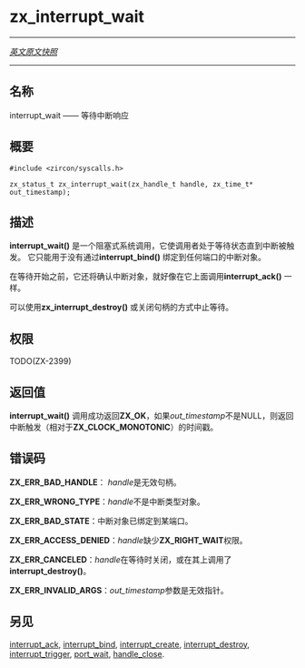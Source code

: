 # zx_interrupt_wait
---

[*英文原文快照*](https://github.com/fuchsia-mirror/zircon/blob/fd7c237ca14f48dd4f1d7a0a7c3d2d3d304dbb47/docs/syscalls/interrupt_wait.md)

---
<!-- ## NAME -->
## 名称

<!-- interrupt_wait - wait for an interrupt -->
interrupt_wait —— 等待中断响应

<!-- ## SYNOPSIS -->
## 概要

```
#include <zircon/syscalls.h>

zx_status_t zx_interrupt_wait(zx_handle_t handle, zx_time_t* out_timestamp);
```

<!-- ## DESCRIPTION -->
## 描述

<!-- **interrupt_wait**() is a blocking syscall which causes the caller to
wait until an interrupt is triggered.  It can only be used on interrupt
objects that have not been bound to a port with **interrupt_bind**() -->
**interrupt_wait()** 是一个阻塞式系统调用，它使调用者处于等待状态直到中断被触发。
它只能用于没有通过**interrupt_bind()** 绑定到任何端口的中断对象。

<!-- It also, before the waiting begins, will acknowledge the interrupt object,
as if **zx_interrupt_ack**() were called on it. -->
在等待开始之前，它还将确认中断对象，就好像在它上面调用**interrupt_ack()** 一样。

<!-- The wait may be aborted with **zx_interrupt_destroy**() or by closing the handle. -->
可以使用**zx_interrupt_destroy()** 或关闭句柄的方式中止等待。

<!-- ## RIGHTS -->
## 权限

TODO(ZX-2399)

<!-- ## RETURN VALUE -->
## 返回值
<!-- 
**interrupt_wait**() returns **ZX_OK** on success, and *out_timestamp*, if
non-NULL, returns the timestamp of when the interrupt was triggered (relative
to **ZX_CLOCK_MONOTONIC**) -->
**interrupt_wait()** 调用成功返回**ZX_OK**，如果*out_timestamp*不是NULL，则返回中断触发（相对于**ZX_CLOCK_MONOTONIC**）的时间戳。

<!-- ## ERRORS -->
## 错误码

<!-- **ZX_ERR_BAD_HANDLE** *handle* is an invalid handle. -->
**ZX_ERR_BAD_HANDLE**： *handle*是无效句柄。

<!-- **ZX_ERR_WRONG_TYPE** *handle* is not a handle to an interrupt object. -->
**ZX_ERR_WRONG_TYPE**：*handle*不是中断类型对象。

<!-- **ZX_ERR_BAD_STATE** the interrupt object is bound to a port. -->
**ZX_ERR_BAD_STATE**：中断对象已绑定到某端口。

<!-- **ZX_ERR_ACCESS_DENIED** *handle* lacks **ZX_RIGHT_WAIT**. -->
**ZX_ERR_ACCESS_DENIED**：*handle*缺少**ZX_RIGHT_WAIT**权限。

<!-- **ZX_ERR_CANCELED**  *handle* was closed while waiting or **zx_interrupt_destroy**() was called
on it. -->
**ZX_ERR_CANCELED**：*handle*在等待时关闭，或在其上调用了**interrupt_destroy()**。

<!-- **ZX_ERR_INVALID_ARGS** the *out_timestamp* parameter is an invalid pointer. -->
**ZX_ERR_INVALID_ARGS**：*out_timestamp*参数是无效指针。

<!-- ## SEE ALSO -->
## 另见

[interrupt_ack](interrupt_ack.md),
[interrupt_bind](interrupt_bind.md),
[interrupt_create](interrupt_create.md),
[interrupt_destroy](interrupt_destroy.md),
[interrupt_trigger](interrupt_trigger.md),
[port_wait](port_wait.md),
[handle_close](handle_close.md).